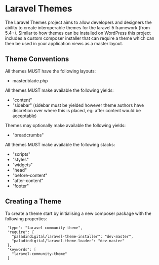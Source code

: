 # Laravel Themes

The Laravel Themes project aims to allow developers and designers the ability to create interoperable themes for the laravel 5 framework (from 5.4+).
Similar to how themes can be installed on WordPress this project includes a custom composer installer that can require a theme which can then be used in your application views as a master layout.

## Theme Conventions

All themes MUST have the following layouts:
- master.blade.php

All themes MUST make available the following yields:
- "content"
- "sidebar" (sidebar must be yielded however theme authors have discretion over where this is placed, eg: after content would be acceptable)

Themes may optionally make available the following yields:
- "breadcrumbs"
 
All themes MUST make available the following stacks:
- "scripts"
- "styles"
- "widgets"
- "head"
- "before-content"
- "after-content"
- "footer"

## Creating a Theme

To create a theme start by initialising a new composer package with the following properties:

     "type": "laravel-community-theme",     
     "require": {
       "paladindigital/laravel-theme-installer": "dev-master",
       "paladindigital/laravel-theme-loader": "dev-master"
     },
     "keywords": [
       "laravel-community-theme"
     ]
